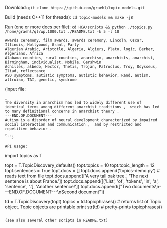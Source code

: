 Download:
`git clone https://github.com/graehl/topic-models.git`

Build (needs C++11 for threads):
`cd topic-models && make -j8`

Run (one or more docs per file):
`cd HCA/scripts && python ./topics.py /home/graehl/ql/wp.1000.txt ./README.txt -k 5 -l 10`

```
Awards ceremony, film awards, awards ceremony, Lincoln, Oscar, Illinois, Hollywood, Grant, Party
Algerian Arabic, Aristotle, Algeria, Algiers, Plato, logic, Berber, Algerians, Africa
Alabama counties, rural counties, anarchism, anarchists, anarchist, Birmingham, individualist, Mobile, Gershwin
Achilles, albedo, Hector, Thetis, Trojan, Patroclus, Troy, Odysseus, Iliad, reflectance
ASD symptoms, autistic symptoms, autistic behavior, Rand, autism, altruism, TAI, genetic, syndrome
```

(input file:
```
…
The diversity in anarchism has led to widely different use of identical terms among different anarchist traditions ,  which has led to many definitional concerns in anarchist theory .
---END.OF.DOCUMENT---
Autism is a disorder of neural development characterized by impaired social interaction and communication ,  and by restricted and repetitive behavior .
…
```)

API usage:

```
import topics as T

topt = T.TopicDiscovery_defaults()
topt.topics = 10
topt.topic_length = 12
topt.sentences = True
topt.docs = []
topt.docs.append('topics-demo.py') # reads text from file
topt.docs.append(['A very tall oak tree.', 'The next sentence is about France.'])
topt.docs.append([['List', 'of', 'tokens', 'in', 'a', 'sentence', '.'], 'Another sentence!'])
topt.docs.append(["Two documents\n---END.OF.DOCUMENT---\nSecond document"])

td = T.TopicDiscovery(topt)
topics = td.topicphrases() # returns list of Topic object. Topic objects are printable
print str(td) # pretty-prints topicphrases()
```

(see also several other scripts in README.txt)
